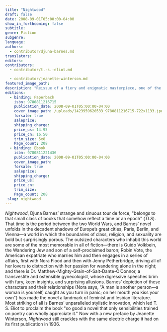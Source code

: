 ```yaml
---
title: "Nightwood"
draft: false
date: 2008-09-01T05:00:00-04:00
show_in_forthcoming: false
subtitle:
genre: Fiction
subgenre:
language:
authors:
  - contributor/djuna-barnes.md
translators:
editors:
contributors:
  - contributor/t.-s.-eliot.md

  - contributor/jeanette-winterson.md
featured_image_path:
description: "Reissue of a fiery and enigmatic masterpiece, one of the greatest novels of the Modernist era "
editions:
  - binding: Paperback
    isbn: 9780811216715
    publication_date: 2008-09-01T05:00:00-04:00
    cover_image_path: /uploads/1423959620533_9780811216715-722x1133.jpg
    forsale: true
    saleprice:
    shipping_charge:
    price_us: 14.95
    price_cn: 16.50
    trim_size: 5x8
    Page_count: 208
  - binding: Ebook
    isbn: 9780811221436
    publication_date: 2008-09-01T05:00:00-04:00
    cover_image_path:
    forsale: true
    saleprice:
    shipping_charge:
    price_us:
    price_cn:
    trim_size:
    Page_count: 208
_slug: nightwood
---
```


_Nightwood_, Djuna Barnes’ strange and sinuous tour de force, "belongs to that small class of books that somehow reflect a time or an epoch" (_TLS_). That time is the period between the two World Wars, and Barnes’ novel unfolds in the decadent shadows of Europe’s great cities, Paris, Berlin, and Vienna—a world in which the boundaries of class, religion, and sexuality are bold but surprisingly porous. The outsized characters who inhabit this world are some of the most memorable in all of fiction—there is Guido Volkbein, the Wandering Jew and son of a self-proclaimed baron; Robin Vote, the American expatriate who marries him and then engages in a series of affairs, first with Nora Flood and then with Jenny Petherbridge, driving all of her lovers to distraction with her passion for wandering alone in the night; and there is Dr. Matthew-Mighty-Grain-of-Salt-Dante-O’Connor, a transvestite and ostensible gynecologist, whose digressive speeches brim with fury, keen insights, and surprising allusions. Barnes’ depiction of these characters and their relationships (Nora says, "A man is another person—a woman is yourself, caught as you turn in panic; on her mouth you kiss your own") has made the novel a landmark of feminist and lesbian literature. Most striking of all is Barnes’ unparalleled stylistic innovation, which led T. S. Eliot to proclaim the book "so good a novel that only sensibilities trained on poetry can wholly appreciate it." Now with a new preface by Jeanette Winterson, _Nightwood_ still crackles with the same electric charge it had on its first publication in 1936.

